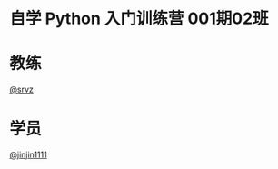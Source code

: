 # 自学 Python 入门训练营 001期02班

# 教练

[@srvz](https://github.com/srvz)

# 学员

[@jinjin1111](https://github.com/jinjin1111)
